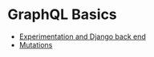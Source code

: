 # GraphQL Basics

* [Experimentation and Django back end](guides/day1.md)
* [Mutations](guides/day2.md)



